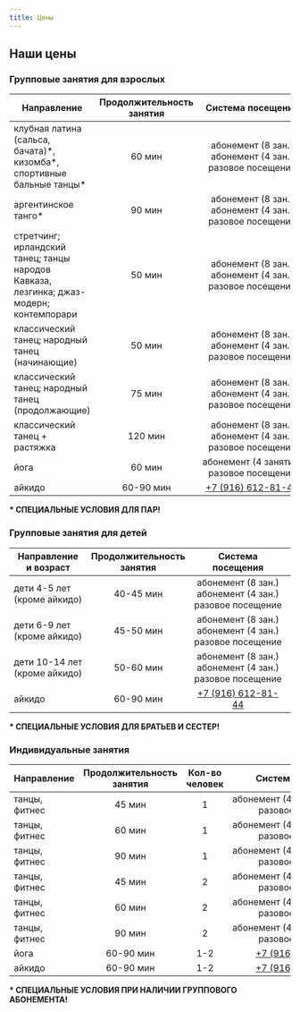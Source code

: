 ```yaml
---
title: Цены
---
```


## Наши цены

### Групповые занятия для взрослых

| Направление                                                                              | Продолжительность занятия |                          Система посещения                          |        Стоимость         |
| ---------------------------------------------------------------------------------------- | :-----------------------: | :-----------------------------------------------------------------: | :----------------------: |
| клубная латина (сальса, бачата)\*, кизомба\*, спортивные бальные танцы\*                 |          60 мин           | <nobr>абонемент (8 зан.)<br>абонемент (4 зан.)<br>разовое посещение |  4800₽<br>2800₽<br>800₽  |
| аргентинское танго\*                                                                     |          90 мин           | <nobr>абонемент (8 зан.)<br>абонемент (4 зан.)<br>разовое посещение | 7200₽<br>4000₽<br>1200₽  |
| стретчинг; ирландский танец; танцы народов Кавказа, лезгинка;  джаз-модерн; контемпорари |          50 мин           | <nobr>абонемент (8 зан.)<br>абонемент (4 зан.)<br>разовое посещение |  4800₽<br>2800₽<br>800₽  |
| классический танец; народный танец (начинающие)                                          |          50 мин           | <nobr>абонемент (8 зан.)<br>абонемент (4 зан.)<br>разовое посещение |  4800₽<br>2800₽<br>800₽  |
| классический танец; народный танец (продолжающие)                                        |          75 мин           | <nobr>абонемент (8 зан.)<br>абонемент (4 зан.)<br>разовое посещение | 7200₽<br>4000₽<br>1200₽  |
| классический танец + растяжка                                                            |          120 мин          | <nobr>абонемент (8 зан.)<br>абонемент (4 зан.)<br>разовое посещение | 11200₽<br>6400₽<br>2000₽ |
| йога                                                                                     |          60 мин           |          <nobr>абонемент (4 занятия)<br>разовое посещение           |      1400₽<br>400₽       |
| айкидо                                                                                   |         60-90 мин         |              [+7 (916) 612-81-44](tel://+79166128144)               |        уточняйте         |

**\* СПЕЦИАЛЬНЫЕ УСЛОВИЯ ДЛЯ ПАР!**

### Групповые занятия для детей

| Направление и возраст                    | Продолжительность занятия |                          Система посещения                          |       Стоимость        |
| ---------------------------------------- | :-----------------------: | :-----------------------------------------------------------------: | :--------------------: |
| <nobr> дети 4-5 лет <br>(кроме айкидо)   |         40-45 мин         | <nobr>абонемент (8 зан.)<br>абонемент (4 зан.)<br>разовое посещение | 4800₽<br>2800₽<br>800₽ |
| <nobr> дети 6-9 лет <br>(кроме айкидо)   |         45-50 мин         | <nobr>абонемент (8 зан.)<br>абонемент (4 зан.)<br>разовое посещение | 4800₽<br>2800₽<br>800₽ |
| <nobr> дети 10-14 лет <br>(кроме айкидо) |         50-60 мин         | <nobr>абонемент (8 зан.)<br>абонемент (4 зан.)<br>разовое посещение | 4800₽<br>2800₽<br>800₽ |
| айкидо                                   |         60-90 мин         |              [+7 (916) 612-81-44](tel://+79166128144)               |       уточняйте        |

**\* СПЕЦИАЛЬНЫЕ УСЛОВИЯ ДЛЯ БРАТЬЕВ И СЕСТЕР!**

### Индивидуальные занятия

| Направление   | Продолжительность занятия | Кол-во человек |                     Система посещения                     |    Стоимость    |
| ------------- | :-----------------------: | :------------: | :-------------------------------------------------------: | :-------------: |
| танцы, фитнес |          45 мин           |       1        | <nobr>абонемент (4 занятия, 60 дней)<br>разовое посещение | 8000₽<br>2400₽  |
| танцы, фитнес |          60 мин           |       1        | <nobr>абонемент (4 занятия, 60 дней)<br>разовое посещение | 10400₽<br>3200₽ |
| танцы, фитнес |          90 мин           |       1        | <nobr>абонемент (4 занятия, 60 дней)<br>разовое посещение | 15600₽<br>4800₽ |
| танцы, фитнес |          45 мин           |       2        | <nobr>абонемент (4 занятия, 60 дней)<br>разовое посещение | 4000₽<br>1200₽  |
| танцы, фитнес |          60 мин           |       2        | <nobr>абонемент (4 занятия, 60 дней)<br>разовое посещение | 5200₽<br>1600₽  |
| танцы, фитнес |          90 мин           |       2        | <nobr>абонемент (4 занятия, 60 дней)<br>разовое посещение | 7800₽<br>2400₽  |
| йога          |         60-90 мин         |      1-2       |         [+7 (916) 114-22-55](tel://+79161142255)          |    уточняйте    |
| айкидо        |         60-90 мин         |      1-2       |         [+7 (916) 612-81-44](tel://+79166128144)          |    уточняйте    |

**\* СПЕЦИАЛЬНЫЕ УСЛОВИЯ ПРИ НАЛИЧИИ ГРУППОВОГО АБОНЕМЕНТА!**

